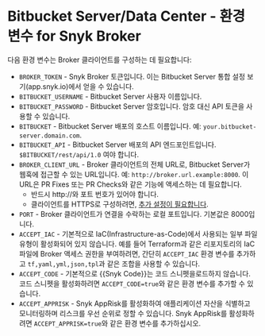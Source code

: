 # Bitbucket Server/Data Center - 환경 변수 for Snyk Broker

다음 환경 변수는 Broker 클라이언트를 구성하는 데 필요합니다:

* `BROKER_TOKEN` - Snyk Broker 토큰입니다. 이는 Bitbucket Server 통합 설정 보기(app.snyk.io)에서 얻을 수 있습니다.
* `BITBUCKET_USERNAME` - Bitbucket Server 사용자 이름입니다.
* `BITBUCKET_PASSWORD` - Bitbucket Server 암호입니다. 암호 대신 API 토큰을 사용할 수 있습니다.
* `BITBUCKET` - Bitbucket Server 배포의 호스트 이름입니다. 예: `your.bitbucket-server.domain.com`.
* `BITBUCKET_API` - Bitbucket Server 배포의 API 엔드포인트입니다. `$BITBUCKET/rest/api/1.0` 여야 합니다.
* `BROKER_CLIENT_URL` - Broker 클라이언트의 전체 URL로, Bitbucket Server가 웹훅에 접근할 수 있는 URL입니다. 예: `http://broker.url.example:8000`. 이 URL은 PR Fixes 또는 PR Checks와 같은 기능에 액세스하는 데 필요합니다.
  * 반드시 http://와 포트 번호가 있어야 합니다.
  * 클라이언트를 HTTPS로 구성하려면, [추가 설정이 필요합니다](https://docs.snyk.io/snyk-admin/snyk-broker/install-and-configure-broker-using-docker/advanced-configuration-for-snyk-broker-docker-installation/https-for-broker-client-with-docker).
* `PORT` - Broker 클라이언트가 연결을 수락하는 로컬 포트입니다. 기본값은 8000입니다.
* `ACCEPT_IAC` - 기본적으로 IaC(Infrastructure-as-Code)에서 사용되는 일부 파일 유형이 활성화되어 있지 않습니다. 예를 들어 Terraform과 같은 리포지토리의 IaC 파일에 Broker 액세스 권한을 부여하려면, 간단히 `ACCEPT_IAC` 환경 변수를 추가하고 `tf,yaml,yml,json,tpl`과 같은 조합을 사용할 수 있습니다.
* `ACCEPT_CODE` - 기본적으로 {{Snyk Code}}는 코드 스니펫을로드하지 않습니다. 코드 스니펫을 활성화하려면 `ACCEPT_CODE=true`와 같은 환경 변수를 추가할 수 있습니다.
* `ACCEPT_APPRISK` - Snyk AppRisk를 활성화하여 애플리케이션 자산을 식별하고 모니터링하며 리스크를 우선 순위로 정할 수 있습니다. Snyk AppRisk를 활성화하려면 `ACCEPT_APPRISK=true`와 같은 환경 변수를 추가하십시오.